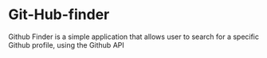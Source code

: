 # Git-Hub-finder
 Github Finder is a simple application that allows user to search for a specific Github profile, using the Github API 
